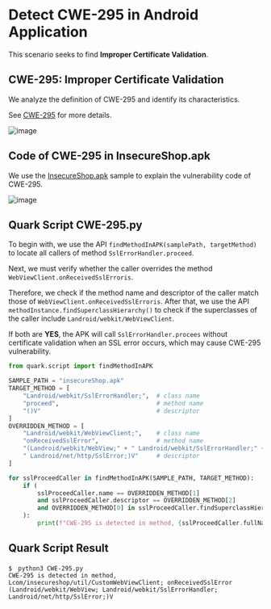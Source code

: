 # Detect CWE-295 in Android Application

This scenario seeks to find **Improper Certificate Validation**.

## CWE-295: Improper Certificate Validation

We analyze the definition of CWE-295 and identify its characteristics.

See [CWE-295](https://cwe.mitre.org/data/definitions/295.html) for more details.

![image](https://imgur.com/cuZ5qPp.jpg)

## Code of CWE-295 in InsecureShop.apk

We use the [InsecureShop.apk](https://github.com/hax0rgb/InsecureShop) sample to explain the vulnerability code of CWE-295.

![image](https://imgur.com/t7Y5clb.jpg)

## Quark Script CWE-295.py

To begin with, we use the API ``findMethodInAPK(samplePath, targetMethod)`` to locate all callers of method ``SslErrorHandler.proceed``.

Next, we must verify whether the caller overrides the method ``WebViewClient.onReceivedSslErroris``.

Therefore, we check if the method name and descriptor of the caller match those of ``WebViewClient.onReceivedSslErroris``. After that, we use the API ``methodInstance.findSuperclassHierarchy()`` to check if the superclasses of the caller include ``Landroid/webkit/WebViewClient``.

If both are **YES**, the APK will call ``SslErrorHandler.procees`` without certificate validation when an SSL error occurs, which may cause CWE-295 vulnerability.

```python
from quark.script import findMethodInAPK

SAMPLE_PATH = "insecureShop.apk"
TARGET_METHOD = [
    "Landroid/webkit/SslErrorHandler;",  # class name
    "proceed",                           # method name
    "()V"                                # descriptor
]
OVERRIDDEN_METHOD = [
    "Landroid/webkit/WebViewClient;",    # class name
    "onReceivedSslError",                # method name
    "(Landroid/webkit/WebView;" + " Landroid/webkit/SslErrorHandler;" + \
    " Landroid/net/http/SslError;)V"     # descriptor
]

for sslProceedCaller in findMethodInAPK(SAMPLE_PATH, TARGET_METHOD):
    if (
        sslProceedCaller.name == OVERRIDDEN_METHOD[1]
        and sslProceedCaller.descriptor == OVERRIDDEN_METHOD[2]
        and OVERRIDDEN_METHOD[0] in sslProceedCaller.findSuperclassHierarchy()
    ):
        print(f"CWE-295 is detected in method, {sslProceedCaller.fullName}")
```

## Quark Script Result

```TEXT
$　python3 CWE-295.py
CWE-295 is detected in method, Lcom/insecureshop/util/CustomWebViewClient; onReceivedSslError (Landroid/webkit/WebView; Landroid/webkit/SslErrorHandler; Landroid/net/http/SslError;)V
```
